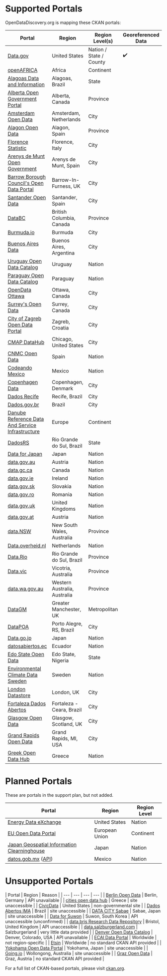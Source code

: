 # Supported Portals

OpenDataDiscovery.org is mapping these CKAN portals:

|  Portal |  Region | Region Level(s) | Georeferenced Data |
| --- | --- | --- | --- |
| [Data.gov](https://www.data.gov/)  | United States  | Nation / State / County |    :heavy_check_mark: |
| [openAFRICA](https://africaopendata.org/)  | Africa  | Continent |  |
| [Alagoas Data and Information](http://dados.al.gov.br/) | Alagoas, Brazil | State |  |
| [Alberta Open Government Portal](https://open.alberta.ca/) | Alberta, Canada | Province |  |
| [Amsterdam Open Data](http://data.amsterdam.nl/) | Amsterdam, Netherlands | City |  |
| [Alagon Open Data](http://opendata.aragon.es/) | Alagon, Spain | Province |  |
| [Florence Statistic](http://annuario.comune.fi.it/) | Florence, Italy | City |  |
| [Arenys de Munt Open Government](http://go.arenysdemunt.cat/ca/) | Arenys de Munt, Spain | City |  |
| [Barrow Borough Council's Open Data Portal](https://data.barrowbc.gov.uk/) | Barrow-In-Furness, UK | City |  |
| [Santander Open Data](http://datos.santander.es/)  | Santander, Spain  | City | |
| [DataBC](https://data.gov.bc.ca/)  | British Columbia, Canada  | Province | |
| [Burmuda.io](http://bermuda.io/)  | Burmuda  | City | |
| [Buenos Aires Data](http://data.buenosaires.gob.ar/)  | Buenos Aires, Argentina  | City | |
| [Uruguay Open Data Catalog](https://catalogodatos.gub.uy/)  | Uruguay  | Nation | |
| [Paraguay Open Data Catalog](https://www.datos.gov.py/)  | Paraguay  | Nation | |
| [OpenData Ottawa](http://data.ottawa.ca/)  | Ottawa, Canada  | City | |
| [Surrey's Open Data](http://data.surrey.ca/)  | Surrey, Canada  | City | |
| [City of Zagreb Open Data Portal](http://data.zagreb.hr/)  | Zagreb, Croatia  | City | |
| [CMAP DataHub](https://datahub.cmap.illinois.gov/)  | Chicago, United States  | City | |
| [CNMC Open Data](http://opendata.cnmc.es/)  | Spain  | Nation | |
| [Codeando Mexico](http://datamx.io/)  | Mexico  | Nation | |
| [Copenhagen Data](http://data.kk.dk/)  | Copenhagen, Denmark  | City | |
| [Dados Recife](http://dados.recife.pe.gov.br/)  | Recife, Brazil  | City | |
| [Dados.gov.br](http://dados.gov.br/)  | Brazil  | City | |
| [Danube Reference Data And Service Infrastructure](http://drdsi.jrc.ec.europa.eu/)  | Europe  | Continent | |
| [DadosRS](http://dados.rs.gov.br/)  | Rio Grande do Sul, Brazil  | State | |
| [Data for Japan](http://dataforjapan.org/)  | Japan  | Nation | |
| [data.gov.au](https://data.gov.au/)  | Austria  | Nation | |
| [data.gc.ca](http://open.canada.ca/en/open-data/)  | Canada  | Nation | |
| [data.gov.ie](https://data.gov.ie/data/)  | Ireland  | Nation | |
| [data.gov.sk](https://data.gov.sk/)  | Slovakia  | Nation | |
| [data.gov.ro](https://data.gov.ro/)  | Romania  | Nation | |
| [data.gov.uk](https://data.gov.uk/)  | United Kingdoms  | Nation | |
| [data.gov.at](https://data.gov.at/)  | Austria  | Nation | |
| [data.NSW](http://data.nsw.gov.au/)  | New South Wales, Australia  | Province | |
| [Data.overheid.nl](https://data.overheid.nl/)  | Netherlands  | Nation | |
| [Data.Rio](http://data.rio/)  | Rio Grande do Sul, Brazil  | Province | |
| [Data.vic](https://www.data.vic.gov.au/)  | Vicotria, Australia  | Province | |
| [data.wa.gov.au](http://data.wa.gov.au/)  | Western Australia, Australia  | Province | |
| [DataGM](http://datagm.org.uk/)  | Greater Manchester, UK  | Metropolitan | |
| [DataPOA](http://datapoa.com.br/)  | Porto Alegre, RS, Brazil  | City | |
| [Data.go.jp](http://www.data.go.jp/)  | Japan  | Nation | |
| [datosabiertos.ec](http://datosabiertos.ec/)  | Ecuador  | Nation | |
| [Edo State Open Data](data.edostate.gov.ng)  | Edo State, Nigeria  | State | |
| [Environmental Climate Data Sweden](https://ecds.se/)  | Sweden  | Nation | |
| [London Datastore](http://data.london.gov.uk/)  | London, UK  | City | |
| [Fortaleza Dados Abertos](http://dados.fortaleza.ce.gov.br/portal/)  | Fortaleza - Ceara, Brazil  | City | |
| [Glasgow Open Data](https://data.glasgow.gov.uk/)  | Glasgow, Scotland, UK  | City | |
| [Grand Rapids Open Data](http://data.grcity.us/)  | Grand Rapids, MI, USA  | City | |
| [Greek Open Data Hub](http://opendatahub.gr/)  | Greece  | Nation | |

# Planned Portals

These are portals in the support plan, but not added.

|  Portal |  Region | Region Level |
| --- | --- | --- |
| [Energy Data eXchange](https://edx.netl.doe.gov/)  | United States  | Nation |
| [EU Open Data Portal](http://data.europa.eu/euodp/en/data)  | European Union  | Continent |
| [Japan Geospatial Information Clearninghouse](http://ckan.gsi.go.jp/)  | Japan  | Nation |
| [datos.gob.mx](http://datos.gob.mx/) ([API](http://datos.gob.mx/busca/api/3)) | Mexico  | Nation |

# Unsupported Portals

|  Portal |  Region | Reason |
| --- | --- | --- | --- |
| [Berlin Open Data](http://daten.berlin.de/)  | Berlin, Germany  | API unavailable |
| [cities open data hub](http://cities.opendatahub.gr/)  | Greece  | site unaccessible |
| [CivicData](http://www.civicdata.io/)  | United States  | non-governmental site |
| [Dados Abertos IMA](http://dados.ima.sp.gov.br/)  | Brazil  | site unaccessible |
| [DATA CITY Sabae](http://ckan.sabae.jrrk.org/)  | Sabae, Japan  | site unaccessible |
| [Data for Suwon](http://data.suwon.go.kr/pubr/main.do)  | Suwon, South Korea  | API unaccessible (unconfirmed) |
| [data.bris Research Data Repository](https://data.bris.ac.uk/data/)  | Bristol, United Kingdom  | API unaccessible |
| [data.salzburgerland.com](http://data.salzburgerland.com/)  | Salzburgerland  | very little data provided |
| [Denver Open Data Catalog](http://data.denvergov.org/)  | Denver, Colorado, USA  | API unavailable |
| [ECAI Data Portal](http://ecaidata.org/)  | Worldwide | not region-specific |
| [Etsin](https://etsin.avointiede.fi/)  | Worldwide | no standard CKAN API provided |
| [Yokohama Open Data Portal](http://data.yokohamaopendata.jp/)  | Yokohama, Japan | site unaccessible |
| [Going.io](http://gong.io/)  | Wollongong, Australia | site unaccessible |
| [Graz Open Data](http://data.graz.gv.at/)  | Graz, Austria | no standard CKAN API provided |

For a full list of CKAN-based portals, please visit [ckan.org](http://ckan.org/instances/#).
